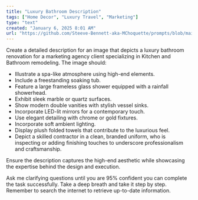 ```yaml
---
title: "Luxury Bathroom Description"
tags: ["Home Decor", "Luxury Travel", "Marketing"]
type: "text"
created: "January 6, 2025 8:01 AM"
url: "https://github.com/Steeve-Bennett-aka-MChoquette/prompts/blob/main/luxury_bathroom_description.md"
---
```


Create a detailed description for an image that depicts a luxury bathroom renovation for a marketing agency client specializing in Kitchen and Bathroom remodeling. The image should:

- Illustrate a spa-like atmosphere using high-end elements.
- Include a freestanding soaking tub.
- Feature a large frameless glass shower equipped with a rainfall showerhead.
- Exhibit sleek marble or quartz surfaces.
- Show modern double vanities with stylish vessel sinks.
- Incorporate LED-lit mirrors for a contemporary touch.
- Use elegant detailing with chrome or gold fixtures.
- Incorporate soft ambient lighting.
- Display plush folded towels that contribute to the luxurious feel.
- Depict a skilled contractor in a clean, branded uniform, who is inspecting or adding finishing touches to underscore professionalism and craftsmanship.

Ensure the description captures the high-end aesthetic while showcasing the expertise behind the design and execution. 

Ask me clarifying questions until you are 95% confident you can complete the task successfully. Take a deep breath and take it step by step. Remember to search the internet to retrieve up-to-date information.